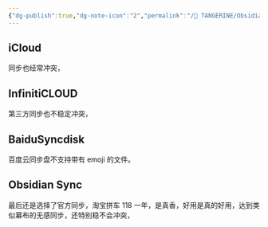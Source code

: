 ```yaml
---
{"dg-publish":true,"dg-note-icon":"2","permalink":"/🍊 TANGERINE/Obsidian/Sync/","dgPassFrontmatter":true,"noteIcon":"2","created":"2024-11-04T22:36:14.351+08:00","updated":"2024-11-05T23:44:41.848+08:00"}
---
```


## iCloud 
同步也经常冲突，

## InfinitiCLOUD
第三方同步也不稳定冲突，

## BaiduSyncdisk
百度云同步盘不支持带有 emoji 的文件。

## Obsidian Sync

最后还是选择了官方同步，淘宝拼车 118 一年，是真香，好用是真的好用，达到类似幕布的无感同步，还特别稳不会冲突，